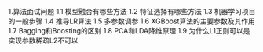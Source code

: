 1.算法面试问题
    1.1 模型融合有哪些方法
    1.2 特征选择有哪些方法
    1.3 机器学习项目的一般步骤
    1.4 推导LR算法
    1.5 多参数调参
    1.6 XGBoost算法的主要参数及其作用
    1.7 Bagging和Boosting的区别
    1.8 PCA和LDA降维原理
    1.9 为什么L1正则可以是实现参数稀疏L2不可以

